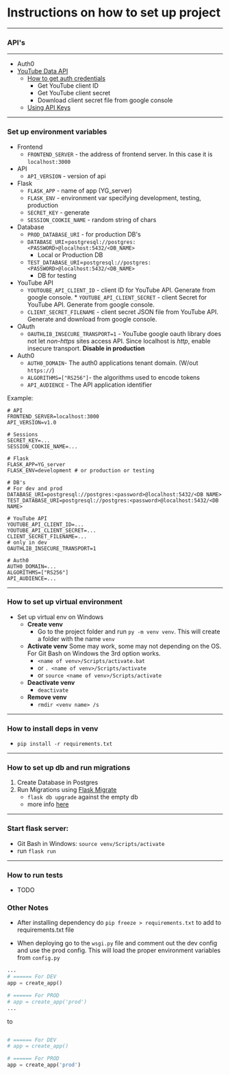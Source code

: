 # Instructions on how to set up project

---
### API's 
---
* Auth0
* [YouTube Data API](https://developers.google.com/youtube/v3/guides/authentication)
	* [How to get auth credentials](https://developers.google.com/youtube/registering_an_application)
		* Get YouTube client ID
		* Get YouTube client secret
		* Download client secret file from google console
	* [Using API Keys](https://cloud.google.com/docs/authentication/api-keys)
---
### Set up environment variables
* Frontend
	* `FRONTEND_SERVER` - the address of frontend server. In this case it is `localhost:3000`
* API
	* `API_VERSION` - version of api
* Flask
	* `FLASK_APP` - name of app (YG_server)
	* `FLASK_ENV` - environment var specifying development, testing, production
	* `SECRET_KEY` - generate 
	* `SESSION_COOKIE_NAME` - random string of chars
* Database
	* `PROD_DATABASE_URI` - for production DB's
	* `DATABASE_URI`=`postgresql://postgres:<PASSWORD>@localhost:5432/<DB_NAME>`
		* Local or Production DB
	* `TEST_DATABASE_URI`=`postgresql://postgres:<PASSWORD>@localhost:5432/<DB_NAME>`
		* DB for testing
* YouTube API
	* `YOUTOUBE_API_CLIENT_ID` - client ID for YouTube API. Generate from google console.  * `YOUTUBE_API_CLIENT_SECRET` - client Secret for YouTube API. Generate from google console.
	* `CLIENT_SECRET_FILENAME` - client secret JSON file from YouTube API. Generate and download from google console.
* OAuth
	* `OAUTHLIB_INSECURE_TRANSPORT=1` - YouTube google oauth library does not let *non-https* sites access API. Since localhost is *http*, enable insecure transport. **Disable in production**
* Auth0
	* `AUTH0_DOMAIN`- The auth0 applications tenant domain. (W/out `https://`)
	* `ALGORITHMS=["RS256"]`- the algorithms used to encode tokens
	* `API_AUDIENCE` - The API application identifier

Example:
```
# API
FRONTEND_SERVER=localhost:3000
API_VERSION=v1.0

# Sessions
SECRET_KEY=...
SESSION_COOKIE_NAME=...

# Flask
FLASK_APP=YG_server
FLASK_ENV=development # or production or testing

# DB's
# For dev and prod
DATABASE_URI=postgresql://postgres:<password>@localhost:5432/<DB NAME>
TEST_DATABASE_URI=postgresql://postgres:<password>@localhost:5432/<DB NAME>

# YouTube API
YOUTUBE_API_CLIENT_ID=...
YOUTUBE_API_CLIENT_SECRET=...
CLIENT_SECRET_FILENAME=...
# only in dev
OAUTHLIB_INSECURE_TRANSPORT=1

# Auth0
AUTH0_DOMAIN=...
ALGORITHMS=["RS256"]
API_AUDIENCE=...
```
---

### How to set up virtual environment
- Set up virtual env on Windows
	- **Create venv**
		- Go to the project folder and run `py -m venv venv`. This will create a folder with the name `venv`
	- **Activate venv**
	Some may work, some may not depending on the OS. For Git Bash on Windows the 3rd option works.
		- `<name of venv>/Scripts/activate.bat` 
		- or `. <name of venv>/Scripts/activate` 
		- or `source <name of venv>/Scripts/activate`
	- **Deactivate venv**
		- `deactivate`
	- **Remove venv**
		- `rmdir <venv name> /s`

---

### How to install deps in venv
* `pip install -r requirements.txt`
--- 

### How to set up db and run migrations
1. Create Database in Postgres
2. Run Migrations using [Flask Migrate](https://flask-migrate.readthedocs.io/en/latest/)
	* `flask db upgrade` against the empty db
	* more info [here](https://blog.miguelgrinberg.com/post/how-to-add-flask-migrate-to-an-existing-project)

---

### Start flask server: 
- Git Bash in Windows: `source venv/Scripts/activate`
- run `flask run`

---
### How to run tests
* TODO

### Other Notes
- After installing dependency do `pip freeze > requirements.txt` to add to requirements.txt file

- When deploying go to the `wsgi.py` file and comment out the dev config and use the prod config. This will load the proper environment variables from `config.py`
```python
...
# ====== For DEV
app = create_app()

# ====== For PROD
# app = create_app('prod')
...
```
to 
```python

# ====== For DEV
# app = create_app()

# ====== For PROD
app = create_app('prod')
```
